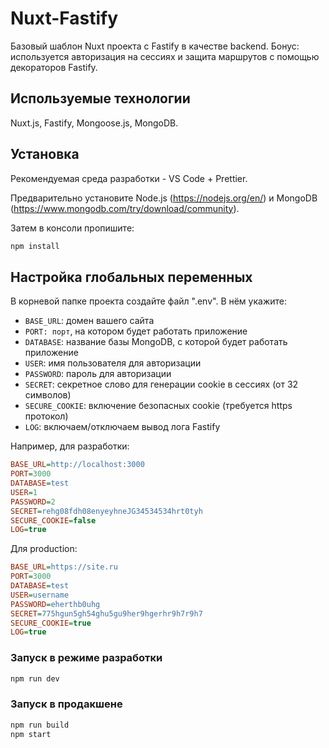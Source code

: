 # Nuxt-Fastify

Базовый шаблон Nuxt проекта с Fastify в качестве backend.
Бонус: используется авторизация на сессиях и защита маршрутов с помощью декораторов Fastify.

## Используемые технологии

Nuxt.js, Fastify, Mongoose.js, MongoDB.

## Установка

Рекомендуемая среда разработки - VS Code + Prettier.

Предварительно установите Node.js (https://nodejs.org/en/) и MongoDB (https://www.mongodb.com/try/download/community).

Затем в консоли пропишите:

```sh
npm install
```

## Настройка глобальных переменных

В корневой папке проекта создайте файл ".env". В нём укажите:

- `BASE_URL`: домен вашего сайта
- `PORT: порт`, на котором будет работать приложение
- `DATABASE`: название базы MongoDB, с которой будет работать приложение
- `USER`: имя пользователя для авторизации
- `PASSWORD`: пароль для авторизации
- `SECRET`: секретное слово для генерации cookie в сессиях (от 32 символов)
- `SECURE_COOKIE`: включение безопасных cookie (требуется https протокол)
- `LOG`: включаем/отключаем вывод лога Fastify

Например, для разработки:

```ini
BASE_URL=http://localhost:3000
PORT=3000
DATABASE=test
USER=1
PASSWORD=2
SECRET=rehg08fdh08enyeyhneJG34534534hrt0tyh
SECURE_COOKIE=false
LOG=true
```

Для production:

```ini
BASE_URL=https://site.ru
PORT=3000
DATABASE=test
USER=username
PASSWORD=eherthb0uhg
SECRET=775hgun5gh54ghu5gu9her9hgerhr9h7r9h7
SECURE_COOKIE=true
LOG=true
```

### Запуск в режиме разработки

```sh
npm run dev
```

### Запуск в продакшене

```sh
npm run build
npm start
```
